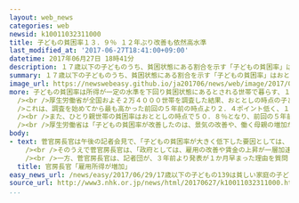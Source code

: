 ```yaml
---
layout: web_news
categories: web
newsid: k10011032311000
title: 子どもの貧困率１３．９％ １２年ぶり改善も依然高水準
last_modified_at: '2017-06-27T18:41:00+09:00'
datetime: 2017年06月27日 18時41分
description: １７歳以下の子どものうち、貧困状態にある割合を示す「子どもの貧困率」はおととし、推計で１３．９％と１２年ぶりに改善したものの、依然として７人に１人に上ることが厚生労働省の調査でわかりました。
summary: １７歳以下の子どものうち、貧困状態にある割合を示す「子どもの貧困率」はおととし、推計で１３．９％と１２年ぶりに改善したものの、依然として７人に１人に上ることが厚生労働省の調査でわかりました。
image_url: https://newswebeasy.github.io/ja201706/news/web/image/2017/06/29/k10011032311000.jpg
more: 子どもの貧困率は所得が一定の水準を下回り貧困状態にあるとされる世帯で暮らす、１７歳以下の子どもの割合を示すもので、厚生労働省が３年ごとに調査しています。<br
  /><br />厚生労働省が全国およそ２万４０００世帯を調査した結果、おととしの時点の子どもの貧困率は推計で１３．９％となり、およそ７人に１人に上りました。<br
  />これは、調査を始めてから最も高かった前回の５年前の時点より２．４ポイント低く、１２年ぶりに改善しました。<br /><br />しかし、先進国などで作るＯＥＣＤ＝経済協力開発機構が平成２５年に公表した、貧困状態にある子どもの割合は、３６カ国の平均で１３．３％となっていて、日本はこれを０．６ポイント上回り、依然として高い水準となっています。<br
  /><br />また、ひとり親世帯の貧困率はおととしの時点で５０．８％となり、前回の５年前より３．８ポイント改善したものの依然として全体の半数を超えています。<br
  /><br />厚生労働省は「子どもの貧困率が改善したのは、景気の改善や、働く母親の増加が要因と見られるが、ひとり親世帯など生活が苦しい家庭は依然として多く、子どもが貧困に陥らないよう対策を進めていきたい」としています。
body:
- text: 菅官房長官は午後の記者会見で、「子どもの貧困率が大きく低下した要因としては、この３年間で経済が好転し、雇用も大きく増加している中で、現役世帯、特に児童のいる世帯の雇用所得が増加し、低所得を含む所得の分布が高いほうにシフトしたことが挙げられる」と述べました。<br
    /><br />そのうえで菅官房長官は、「政府としては、雇用の改善や賃金の上昇が一層加速し、アベノミクスによる経済の好循環によって、景気や国民生活が向上するよう全力で取り組んでいきたい」と述べました。<br
    /><br />一方、菅官房長官は、記者団が、３年前より発表が１か月早まった理由を質問したのに対し、「相対的貧困率が公表される今回の調査については各方面の関心も高く、国会や質問主意書で質問され、『７月ごろには公開する』と期限を切った答弁を行っている。このため厚生労働省においても準備作業を早期に進め、公表したということだ」と述べました。
  title: 官房長官「雇用所得が増加」
easy_news_url: /news/easy/2017/06/29/17歳以下の子どもの139は貧しい家庭の子ども/
source_url: http://www3.nhk.or.jp/news/html/20170627/k10011032311000.html
...
```

